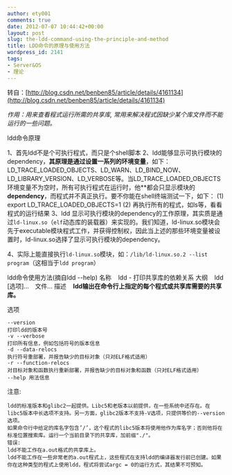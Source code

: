 ```yaml
---
author: ety001
comments: true
date: 2012-07-07 10:44:42+00:00
layout: post
slug: the-ldd-command-using-the-principle-and-method
title: LDD命令的原理与使用方法
wordpress_id: 2141
tags:
- Server&OS
- 理论
---
```


转自：[http://blog.csdn.net/benben85/article/details/4161134](http://blog.csdn.net/benben85/article/details/4161134)

*作用：用来查看程式运行所需的共享库, 常用来解决程式因缺少某个库文件而不能运行的一些问题。*

ldd命令原理

1、首先ldd不是个可执行程式，而只是个shell脚本
2、ldd能够显示可执行模块的dependency，**其原理是通过设置一系列的环境变量**，如下：LD_TRACE_LOADED_OBJECTS、LD_WARN、LD_BIND_NOW、LD_LIBRARY_VERSION、LD_VERBOSE等。当LD_TRACE_LOADED_OBJECTS环境变量不为空时，所有可执行程式在运行时，他**都会只显示模块的****dependency****，而程式并不真正执行。要不你能在shell终端测试一下，如下：
(1) export LD_TRACE_LOADED_OBJECTS=1
(2) 再执行所有的程式，如ls等，看看程式的运行结果
3、ldd 显示可执行模块的dependency的工作原理，其实质是通过`ld-linux.so`（`elf`动态库的装载器）来实现的。我们知道，ld-linux.so模块会先于executable模块程式工作，并获得控制权，因此当上述的那些环境变量被设置时，ld-linux.so选择了显示可执行模块的dependency。

4、实际上能直接执行`ld-linux.so`模块，如：`/lib/ld-linux.so.2 --list program`（这相当于`ldd program`）

ldd命令使用方法(摘自ldd --help)
名称    ldd - 打印共享库的依赖关系
大纲    ldd [选项]...　文件...
描述    **ldd输出在命令行上指定的每个程式或共享库需要的共享库。**

选项

    --version
    打印ldd的版本号
    -v --verbose
    打印所有信息，例如包括符号的版本信息
    -d --data-relocs
    执行符号重部署，并报告缺少的目标对象（只对ELF格式适用）
    -r --function-relocs
    对目标对象和函数执行重新部署，并报告缺少的目标对象和函数（只对ELF格式适用）
    --help 用法信息
注意:

    ldd的标准版本和glibc2一起提供。Libc5和老版本以前提供，在一些系统中还存在。在libc5版本中长选项不支持。另一方面，glibc2版本不支持-V选项，只提供等价的--version选项。
    如果命令行中给定的库名字包含’/’，这个程式的libc5版本将使用他作为库名字；否则他将在标准位置搜索库。运行一个当前目录下的共享库，加前缀"./"。
    错误:
    ldd不能工作在a.out格式的共享库上。
    ldd不能工作在一些非常老的a.out程式上，这些程式在支持ldd的编译器发行前已创建。如果你在这种类型的程式上使用ldd，程式将尝试argc = 0的运行方式，其结果不可预知。
